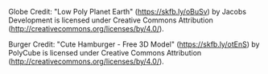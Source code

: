 Globe Credit:
"Low Poly Planet Earth" (https://skfb.ly/oBuSv) by Jacobs Development is licensed under Creative Commons Attribution (http://creativecommons.org/licenses/by/4.0/).

Burger Credit:
"Cute Hamburger - Free 3D Model" (https://skfb.ly/otEnS) by PolyCube is licensed under Creative Commons Attribution (http://creativecommons.org/licenses/by/4.0/).